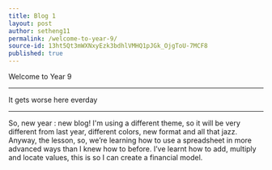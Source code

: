 ```yaml
---
title: Blog 1
layout: post
author: setheng11
permalink: /welcome-to-year-9/
source-id: 13ht5Qt3mWXNxyEzk3bdhlVMHQ1pJGk_OjgToU-7MCF8
published: true
---
```

Welcome to Year 9

______________________________________________

It gets worse here everday

______________________________________________

So, new year : new blog! I'm using a different theme, so it will be very different from last year, different colors, new format and all that jazz. Anyway, the lesson, so, we’re learning how to use a spreadsheet in more advanced ways than I knew how to before. I’ve learnt how to add, multiply and locate values, this is so I can create a financial model.

